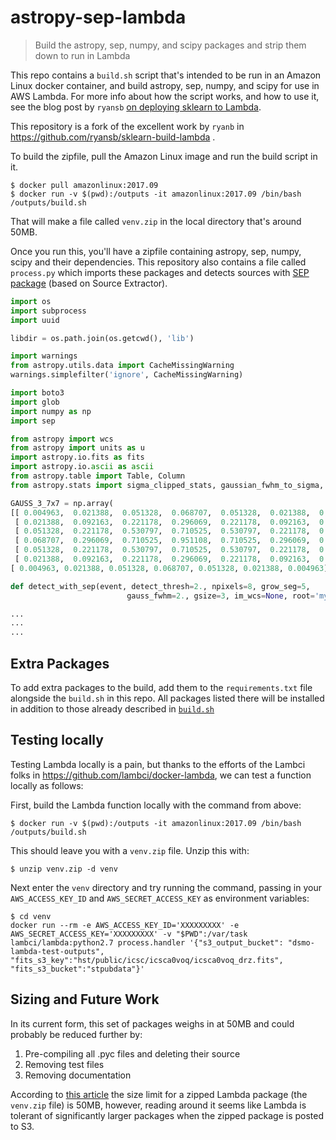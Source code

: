 # astropy-sep-lambda

> Build the astropy, sep, numpy, and scipy packages and strip them down to run in Lambda

This repo contains a `build.sh` script that's intended to be run in an Amazon Linux docker container, and build astropy, sep, numpy, and scipy for use in AWS Lambda. For more info about how the script works, and how to use it, see the blog post by `ryansb` [on deploying sklearn to Lambda](https://serverlesscode.com/post/scikitlearn-with-amazon-linux-container/).

This repository is a fork of the excellent work by `ryanb` in https://github.com/ryansb/sklearn-build-lambda .

To build the zipfile, pull the Amazon Linux image and run the build script in it.

```
$ docker pull amazonlinux:2017.09
$ docker run -v $(pwd):/outputs -it amazonlinux:2017.09 /bin/bash /outputs/build.sh
```

That will make a file called `venv.zip` in the local directory that's around 50MB.

Once you run this, you'll have a zipfile containing astropy, sep, numpy, scipy and their dependencies. This repository also contains a file called `process.py` which imports these packages and detects sources with [SEP package](http://sep.readthedocs.io/en/v1.0.x/) (based on Source Extractor).

```python
import os
import subprocess
import uuid

libdir = os.path.join(os.getcwd(), 'lib')

import warnings
from astropy.utils.data import CacheMissingWarning
warnings.simplefilter('ignore', CacheMissingWarning)

import boto3
import glob
import numpy as np
import sep

from astropy import wcs
from astropy import units as u
import astropy.io.fits as fits
import astropy.io.ascii as ascii
from astropy.table import Table, Column
from astropy.stats import sigma_clipped_stats, gaussian_fwhm_to_sigma, median_absolute_deviation

GAUSS_3_7x7 = np.array(
[[ 0.004963,  0.021388,  0.051328,  0.068707,  0.051328,  0.021388,  0.004963],
 [ 0.021388,  0.092163,  0.221178,  0.296069,  0.221178,  0.092163,  0.021388],
 [ 0.051328,  0.221178,  0.530797,  0.710525,  0.530797,  0.221178,  0.051328],
 [ 0.068707,  0.296069,  0.710525,  0.951108,  0.710525,  0.296069,  0.068707],
 [ 0.051328,  0.221178,  0.530797,  0.710525,  0.530797,  0.221178,  0.051328],
 [ 0.021388,  0.092163,  0.221178,  0.296069,  0.221178,  0.092163,  0.021388],
[ 0.004963, 0.021388, 0.051328, 0.068707, 0.051328, 0.021388, 0.004963]])

def detect_with_sep(event, detect_thresh=2., npixels=8, grow_seg=5,
                          gauss_fwhm=2., gsize=3, im_wcs=None, root='mycat'):

...
...
...
```

## Extra Packages

To add extra packages to the build, add them to the `requirements.txt` file alongside the `build.sh` in this repo. All packages listed there will be installed in addition to those already described in [`build.sh`](https://github.com/spacetelescope/astropy-sep-lambda/blob/f3f34a6c1b8e6bd451de5c8ff6dc1f5e5cd193f8/build.sh#L18-L20)

## Testing locally

Testing Lambda locally is a pain, but thanks to the efforts of the Lambci folks in https://github.com/lambci/docker-lambda, we can test a function locally as follows:

First, build the Lambda function locally with the command from above:

```
$ docker run -v $(pwd):/outputs -it amazonlinux:2017.09 /bin/bash /outputs/build.sh
```

This should leave you with a `venv.zip` file. Unzip this with:

```
$ unzip venv.zip -d venv
```
Next enter the `venv` directory and try running the command, passing in your `AWS_ACCESS_KEY_ID` and `AWS_SECRET_ACCESS_KEY` as environment variables:

```
$ cd venv
docker run --rm -e AWS_ACCESS_KEY_ID='XXXXXXXXX' -e AWS_SECRET_ACCESS_KEY='XXXXXXXXX' -v "$PWD":/var/task lambci/lambda:python2.7 process.handler '{"s3_output_bucket": "dsmo-lambda-test-outputs", "fits_s3_key":"hst/public/icsc/icsca0voq/icsca0voq_drz.fits", "fits_s3_bucket":"stpubdata"}'
```
## Sizing and Future Work

In its current form, this set of packages weighs in at 50MB and could probably be reduced further by:

1. Pre-compiling all .pyc files and deleting their source
1. Removing test files
1. Removing documentation

According to [this article](https://docs.aws.amazon.com/lambda/latest/dg/limits.html) the size limit for a zipped Lambda package (the `venv.zip` file) is 50MB, however, reading around it seems like Lambda is tolerant of significantly larger packages when the zipped package is posted to S3.
 
